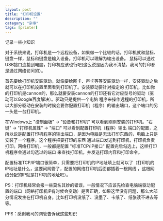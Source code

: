 ```yaml
---
layout: post
title: "打印机设置"
description: ""
category: "杂事"
tags: [printer]
---
```


记录一些小知识

对于系统来说，打印机是一个远程设备，如果做一个比较的话，打印机就和鼠标、键盘一样，鼠标和键盘是输入设备，打印机可以理解为输出设备。
鼠标可以通过USB接口连接到电脑，打印机应该也行吧(这么说是因为我不清楚，我司的打印都是通过网络访问的）。

首先要给打印机安装驱动，就像要给网卡、声卡等等安装驱动一样，安装驱动之后就可以在打印机设置里面看到打印机了。安装驱动要针对指定的
打印机，比如你的打印机是cannon的，那么就要安装cannon的打印还有它对应型号的驱动（驱动可以Google百度解决）。驱动只是提供一个电脑
程序来操作远程的打印机，所以大部分驱动在安装的时候会要你配置打印机（程序）的输出端口，这个端口的另一头是一台打印机。

在Windows上 "控制面板" -> "设备和打印机" 可以看到刚刚安装的打印机。"右键" -> "打印机属性" -> "端口" 可以看到配置打印机（程序）输出
端口的配置，之所以说是配置打印机程序的输出端口，是因为电脑是无法打印东西的，电脑上只是安装了一个程序，这个程序把要打印的东西
通过端口发送到打印机，打印机负责打印。网络打印机，一般都是配置 "标准TCP/IP接口" 配置完后勾选上，这样打印机程序会通过勾选过的端口
来查找打印机，并发送打印内容和打印命令。

配置标准TCP/IP端口很简单，只需要把打印机的IP地址填上就可以了（打印机的IP地址是什么，这要问网管了，配置的网络打印机后面都插着一根网线
，这根网线分配的IP就是打印机的地址吧）。


PS：打印机经常会报一些莫名其妙的错误，一般情况下应该先检查电脑端驱动配置的端口（网络打印机IP有时候会变动）是否正确，如果这里没有问题，那么大部分情况发生在打印机自身。比如打印机没纸了、没墨了、卡纸了、纸张读不进去等等。

PPS：感谢我司的网管告诉我这些知识

 
